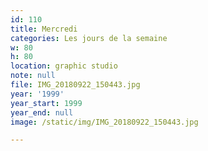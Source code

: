 ```yaml
---
id: 110
title: Mercredi
categories: Les jours de la semaine
w: 80
h: 80
location: graphic studio
note: null
file: IMG_20180922_150443.jpg
year: '1999'
year_start: 1999
year_end: null
image: /static/img/IMG_20180922_150443.jpg

---
```

